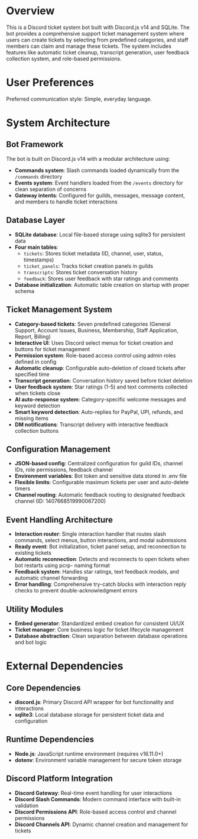 # Overview

This is a Discord ticket system bot built with Discord.js v14 and SQLite. The bot provides a comprehensive support ticket management system where users can create tickets by selecting from predefined categories, and staff members can claim and manage these tickets. The system includes features like automatic ticket cleanup, transcript generation, user feedback collection system, and role-based permissions.

# User Preferences

Preferred communication style: Simple, everyday language.

# System Architecture

## Bot Framework
The bot is built on Discord.js v14 with a modular architecture using:
- **Commands system**: Slash commands loaded dynamically from the `/commands` directory
- **Events system**: Event handlers loaded from the `/events` directory for clean separation of concerns
- **Gateway intents**: Configured for guilds, messages, message content, and members to handle ticket interactions

## Database Layer
- **SQLite database**: Local file-based storage using sqlite3 for persistent data
- **Four main tables**:
  - `tickets`: Stores ticket metadata (ID, channel, user, status, timestamps)
  - `ticket_panels`: Tracks ticket creation panels in guilds
  - `transcripts`: Stores ticket conversation history
  - `feedback`: Stores user feedback with star ratings and comments
- **Database initialization**: Automatic table creation on startup with proper schema

## Ticket Management System
- **Category-based tickets**: Seven predefined categories (General Support, Account Issues, Business, Membership, Staff Application, Report, Billing)
- **Interactive UI**: Uses Discord select menus for ticket creation and buttons for ticket management
- **Permission system**: Role-based access control using admin roles defined in config
- **Automatic cleanup**: Configurable auto-deletion of closed tickets after specified time
- **Transcript generation**: Conversation history saved before ticket deletion
- **User feedback system**: Star ratings (1-5) and text comments collected when tickets close
- **AI auto-response system**: Category-specific welcome messages and keyword detection
- **Smart keyword detection**: Auto-replies for PayPal, UPI, refunds, and missing items
- **DM notifications**: Transcript delivery with interactive feedback collection buttons

## Configuration Management
- **JSON-based config**: Centralized configuration for guild IDs, channel IDs, role permissions, feedback channel
- **Environment variables**: Bot token and sensitive data stored in .env file
- **Flexible limits**: Configurable maximum tickets per user and auto-delete timers
- **Channel routing**: Automatic feedback routing to designated feedback channel (ID: 1407668519990067200)

## Event Handling Architecture
- **Interaction router**: Single interaction handler that routes slash commands, select menus, button interactions, and modal submissions
- **Ready event**: Bot initialization, ticket panel setup, and reconnection to existing tickets
- **Automatic reconnection**: Detects and reconnects to open tickets when bot restarts using pcrp- naming format
- **Feedback system**: Handles star ratings, text feedback modals, and automatic channel forwarding
- **Error handling**: Comprehensive try-catch blocks with interaction reply checks to prevent double-acknowledgment errors

## Utility Modules
- **Embed generator**: Standardized embed creation for consistent UI/UX
- **Ticket manager**: Core business logic for ticket lifecycle management
- **Database abstraction**: Clean separation between database operations and bot logic

# External Dependencies

## Core Dependencies
- **discord.js**: Primary Discord API wrapper for bot functionality and interactions
- **sqlite3**: Local database storage for persistent ticket data and configuration

## Runtime Dependencies
- **Node.js**: JavaScript runtime environment (requires v16.11.0+)
- **dotenv**: Environment variable management for secure token storage

## Discord Platform Integration
- **Discord Gateway**: Real-time event handling for user interactions
- **Discord Slash Commands**: Modern command interface with built-in validation
- **Discord Permissions API**: Role-based access control and channel permissions
- **Discord Channels API**: Dynamic channel creation and management for tickets